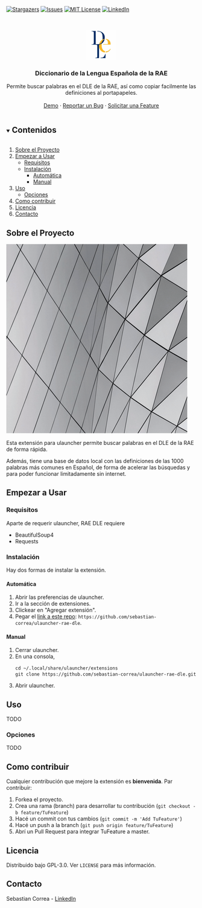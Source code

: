 <!-- PROJECT SHIELDS -->
<!--
*** I'm using markdown "reference style" links for readability.
*** Reference links are enclosed in brackets [ ] instead of parentheses ( ).
*** See the bottom of this document for the declaration of the reference variables
*** for contributors-url, forks-url, etc. This is an optional, concise syntax you may use.
*** https://www.markdownguide.org/basic-syntax/#reference-style-links
-->
[![Stargazers][stars-shield]][stars-url]
[![Issues][issues-shield]][issues-url]
[![MIT License][license-shield]][license-url]
[![LinkedIn][linkedin-shield]][linkedin-url]



<!-- PROJECT LOGO -->
<br />
<p align="center">
  <a href="https://github.com/sebastian-correa/ulauncher-rae-dle">
    <img src="images/icon.png" alt="Logo" width="80" height="80">
  </a>

  <h3 align="center">Diccionario de la Lengua Española de la RAE</h3>

  <p align="center">
    Permite buscar palabras en el DLE de la RAE, así como copiar facilmente las definiciones al portapapeles.
    <br />
    <br />
    <a href="#about-the-project">Demo</a>
    ·
    <a href="https://github.com/sebastian-correa/ulauncher-rae-dle/issues">Reportar un Bug</a>
    ·
    <a href="https://github.com/sebastian-correa/ulauncher-rae-dle/issues">Solicitar una Feature</a>
  </p>
</p>



<!-- TABLE OF CONTENTS -->
<details open="open">
  <summary><h2 style="display: inline-block">Contenidos</h2></summary>
  <ol>
    <li>
      <a href="#sobre-el-proyecto">Sobre el Proyecto</a>
    </li>
    <li>
      <a href="#empezar-a-usar">Empezar a Usar</a>
      <ul>
        <li><a href="#Requisitos">Requisitos</a></li>
        <li>
			<a href="#instalación">Instalación</a>
			<ul>
				<li><a href="#automática">Automática</a></li>
				<li><a href="#manual">Manual</a></li>
			</ul>
		</li>
      </ul>
    </li>
    <li>
		<a href="#uso">Uso</a>
		<ul>
			<li><a href="#opciones">Opciones</a></li>
		</ul>
	</li>
    <li><a href="#como-contribuir">Como contribuir</a></li>
    <li><a href="#licencia">Licencia</a></li>
    <li><a href="#contacto">Contacto</a></li>
  </ol>
</details>



<!-- Sobre el Proyecto -->
## Sobre el Proyecto

[![RAE DLE Demo][product-demo]](https://ext.ulauncher.io/-/github-sebastian-correa-ulauncher-rae-dle)

Esta extensión para ulauncher permite buscar palabras en el DLE de la RAE de forma rápida.

Además, tiene una base de datos local con las definiciones de las 1000 palabras más comunes en Español, de forma de acelerar las búsquedas y para poder funcionar limitadamente sin internet.



<!-- Empezar a Usar -->
## Empezar a Usar

### Requisitos
Aparte de requerir ulauncher, RAE DLE requiere
*	BeautifulSoup4
*	Requests

### Instalación
Hay dos formas de instalar la extensión.
#### Automática
1.	Abrir las preferencias de ulauncher.
2.	Ir a la sección de extensiones.
3.	Clickear en "Agregar extensión".
4.	Pegar el [link a este repo](https://github.com/sebastian-correa/ulauncher-rae-dle): `https://github.com/sebastian-correa/ulauncher-rae-dle`.

#### Manual
1.	Cerrar ulauncher.
2.	En una consola,
	```
	cd ~/.local/share/ulauncher/extensions
	git clone https://github.com/sebastian-correa/ulauncher-rae-dle.git
	```
3.	Abrir ulauncher.



<!-- Uso -->
## Uso
TODO


### Opciones
TODO


<!-- Como contribuir -->
## Como contribuir

Cualquier contribución que mejore la extensión es **bienvenida**. Par contribuir:

1. Forkea el proyecto.
2. Crea una rama (branch) para desarrollar tu contribución (`git checkout -b feature/TuFeature`)
3. Hacé un commit con tus cambios (`git commit -m 'Add TuFeature'`)
4. Hacé un push a la branch (`git push origin feature/TuFeature`)
5. Abrí un Pull Request para integrar TuFeature a master.



<!-- Licencia -->
## Licencia
Distribuido bajo GPL-3.0. Ver `LICENSE` para más información.



<!-- Contacto -->
## Contacto

Sebastian Correa - [LinkedIn](https://www.linkedin.com/in/sebastian-correa-machado/)






<!-- MARKDOWN LINKS & IMAGES -->
<!-- https://www.markdownguide.org/basic-syntax/#reference-style-links -->
[stars-shield]: https://img.shields.io/github/stars/sebastian-correa/ulauncher-rae-dle.svg?style=flat
[stars-url]: https://github.com/sebastian-correa/ulauncher-rae-dle/stargazers
[issues-shield]: https://img.shields.io/github/issues/sebastian-correa/ulauncher-rae-dle.svg?style=flat
[issues-url]: https://github.com/sebastian-correa/ulauncher-rae-dle/issues
[license-shield]: https://img.shields.io/github/license/sebastian-correa/ulauncher-rae-dle.svg?style=flat
[license-url]: https://github.com/sebastian-correa/ulauncher-rae-dle/blob/master/LICENSE.txt
[linkedin-shield]: https://img.shields.io/badge/-LinkedIn-black.svg?style=flat&logo=linkedin&colorB=555
[linkedin-url]: https://www.linkedin.com/in/sebastian-correa-machado/
[product-demo]: images/demo.gif
